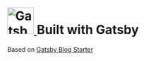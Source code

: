 <h1>
  <a href="https://www.gatsbyjs.org">
    <img alt="Gatsby" src="https://www.gatsbyjs.org/monogram.svg" width="60"/>
  </a>
  Built with Gatsby
</h1>

Based on [Gatsby Blog Starter](https://github.com/BoyWithSilverWings/gatsby-blog-starter)